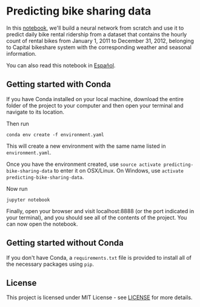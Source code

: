 # Predicting bike sharing data

In this [notebook](Notebook.ipynb), we'll build a neural network from scratch and use it to predict daily bike rental ridership from a dataset that contains the hourly count of rental bikes from January 1, 2011 to December 31, 2012, belonging to Capital bikeshare system with the corresponding weather and seasonal information.

You can also read this notebook in [Español](Notebook_es.ipynb).


## Getting started with Conda
If you have Conda installed on your local machine, download the entire folder of the project to your computer and then open your terminal and navigate to its location.

Then run
```
conda env create -f environment.yaml
```

This will create a new environment with the same name listed in `environment.yaml`.

Once you have the environment created, use `source activate predicting-bike-sharing-data` to enter it on OSX/Linux. On Windows, use `activate predicting-bike-sharing-data`.

Now run
```
jupyter notebook
```

Finally, open your browser and visit localhost:8888 (or the port indicated in your terminal), and you should see all of the contents of the project. You can now open the notebook.


## Getting started without Conda
If you don't have Conda, a `requirements.txt` file is provided to install all of the necessary packages using `pip`.


## License
This project is licensed under MIT License - see [LICENSE](https://github.com/ferlopez94/predicting-bike-sharing-data/blob/master/LICENSE) for more details.